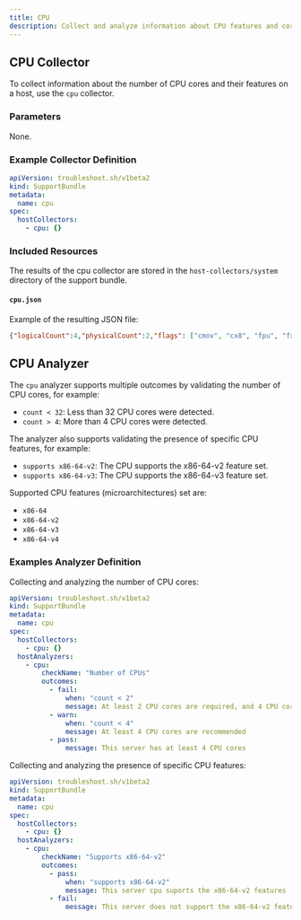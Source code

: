 ```yaml
---
title: CPU
description: Collect and analyze information about CPU features and core counts.
---
```


## CPU Collector

To collect information about the number of CPU cores and their features on a host, use the `cpu` collector.

### Parameters

None.

### Example Collector Definition

```yaml
apiVersion: troubleshoot.sh/v1beta2
kind: SupportBundle
metadata:
  name: cpu
spec:
  hostCollectors:
    - cpu: {}
```

### Included Resources

The results of the cpu collector are stored in the `host-collectors/system` directory of the support bundle.

#### `cpu.json`

Example of the resulting JSON file:

```json
{"logicalCount":4,"physicalCount":2,"flags": ["cmov", "cx8", "fpu", "fxsr" ]}
```

## CPU Analyzer

The `cpu` analyzer supports multiple outcomes by validating the number of CPU cores, for example:

- `count < 32`: Less than 32 CPU cores were detected.
- `count > 4`: More than 4 CPU cores were detected.

The analyzer also supports validating the presence of specific CPU features, for example:

- `supports x86-64-v2`: The CPU supports the x86-64-v2 feature set.
- `supports x86-64-v3`: The CPU supports the x86-64-v3 feature set.

Supported CPU features (microarchitectures) set are:

- `x86-64`
- `x86-64-v2`
- `x86-64-v3`
- `x86-64-v4`

### Examples Analyzer Definition

Collecting and analyzing the number of CPU cores:

```yaml
apiVersion: troubleshoot.sh/v1beta2
kind: SupportBundle
metadata:
  name: cpu
spec:
  hostCollectors:
    - cpu: {}
  hostAnalyzers:
    - cpu:
        checkName: "Number of CPUs"
        outcomes:
          - fail:
              when: "count < 2"
              message: At least 2 CPU cores are required, and 4 CPU cores are recommended
          - warn:
              when: "count < 4"
              message: At least 4 CPU cores are recommended
          - pass:
              message: This server has at least 4 CPU cores
```

Collecting and analyzing the presence of specific CPU features:

```yaml
apiVersion: troubleshoot.sh/v1beta2
kind: SupportBundle
metadata:
  name: cpu
spec:
  hostCollectors:
    - cpu: {}
  hostAnalyzers:
    - cpu:
        checkName: "Supports x86-64-v2"
        outcomes:
          - pass:
              when: "supports x86-64-v2"
              message: This server cpu suports the x86-64-v2 features
          - fail:
              message: This server does not support the x86-64-v2 features
```
